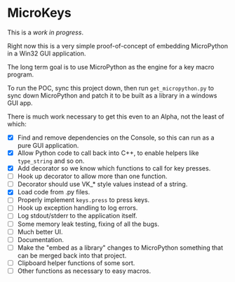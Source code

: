 # MicroKeys

This is a *work in progress*.

Right now this is a very simple proof-of-concept of embedding MicroPython in a Win32 GUI application.

The long term goal is to use MicroPython as the engine for a key macro program.

To run the POC, sync this project down, then run `get_micropython.py` to sync down MicroPython and patch it to be built as a library in a windows GUI app.

There is much work necessary to get this even to an Alpha, not the least of which:

- [x] Find and remove dependencies on the Console, so this can run as a pure GUI application.
- [x] Allow Python code to call back into C++, to enable helpers like `type_string` and so on.
- [x] Add decorator so we know which functions to call for key presses.
- [ ] Hook up decorator to allow more than one function.
- [ ] Decorator should use VK_* style values instead of a string.
- [x] Load code from .py files.
- [ ] Properly implement `keys.press` to press keys.
- [ ] Hook up exception handling to log errors.
- [ ] Log stdout/stderr to the application itself.
- [ ] Some memory leak testing, fixing of all the bugs.
- [ ] Much better UI.
- [ ] Documentation.
- [ ] Make the "embed as a library" changes to MicroPython something that can be merged back into that project.
- [ ] Clipboard helper functions of some sort.
- [ ] Other functions as necessary to easy macros.

